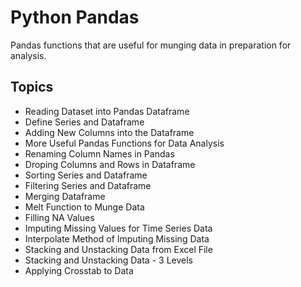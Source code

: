 # Python Pandas

Pandas functions that are useful for munging data in preparation for analysis.

## Topics

*  Reading Dataset into Pandas Dataframe
*  Define Series and Dataframe
*  Adding New Columns into the Dataframe
*  More Useful Pandas Functions for Data Analysis
*  Renaming Column Names in Pandas
*  Droping Columns and Rows in Dataframe
*  Sorting Series and Dataframe
*  Filtering Series and Dataframe
*  Merging Dataframe
*  Melt Function to Munge Data
*  Filling NA Values
*  Imputing Missing Values for Time Series Data
*  Interpolate Method of Imputing Missing Data
*  Stacking and Unstacking Data from Excel File
*  Stacking and Unstacking Data - 3 Levels
*  Applying Crosstab to Data